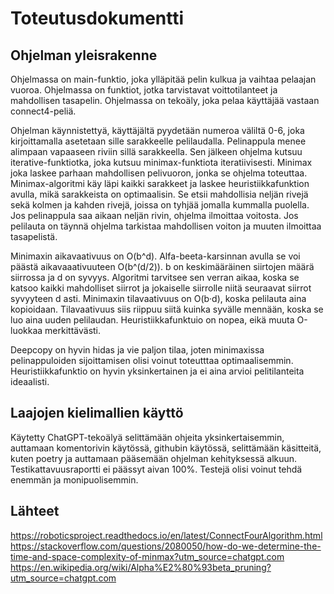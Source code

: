 # Toteutusdokumentti

## Ohjelman yleisrakenne

Ohjelmassa on main-funktio, joka ylläpitää pelin kulkua ja vaihtaa pelaajan vuoroa. Ohjelmassa on funktiot, jotka tarvistavat voittotilanteet ja mahdollisen tasapelin. 
Ohjelmassa on tekoäly, joka pelaa käyttäjää vastaan connect4-peliä.

Ohjelman käynnistettyä, käyttäjältä pyydetään numeroa väliltä 0-6, joka kirjoittamalla asetetaan sille sarakkeelle pelilaudalla.
Pelinappula menee alimpaan vapaaseen riviin sillä sarakkeella. Sen jälkeen ohjelma kutsuu iterative-funktiotka, joka kutsuu minimax-funktiota iteratiivisesti. Minimax joka laskee parhaan mahdollisen pelivuoron, jonka se ohjelma toteuttaa.
Minimax-algoritmi käy läpi kaikki sarakkeet ja laskee heuristiikkafunktion avulla, mikä sarakkeista on optimaalisin.
Se etsii mahdollisia neljän rivejä sekä kolmen ja kahden rivejä, joissa on tyhjää jomalla kummalla puolella. Jos pelinappula saa aikaan neljän rivin, ohjelma ilmoittaa voitosta. Jos pelilauta on täynnä ohjelma tarkistaa mahdollisen voiton ja muuten ilmoittaa tasapelistä.

Minimaxin aikavaativuus on O(b^d). Alfa-beeta-karsinnan avulla se voi päästä aikavaaativuuteen O(b^(d/2)). b on keskimääräinen siirtojen määrä siirrossa ja d on syvyys. Algoritmi tarvitsee sen verran aikaa, koska se katsoo kaikki mahdolliset siirrot ja jokaiselle siirrolle niitä seuraavat siirrot syvyyteen d asti. Minimaxin tilavaativuus on O(b·d), koska pelilauta aina kopioidaan. Tilavaativuus siis riippuu siitä kuinka syvälle mennään, koska se luo aina uuden pelilaudan. Heuristiikkafunktuio on nopea, eikä muuta O-luokkaa merkittävästi. 

Deepcopy on hyvin hidas ja vie paljon tilaa, joten minimaxissa pelinappuloiden sijoittamisen olisi voinut toteutttaa optimaalisemmin. Heuristiikkafunktio on hyvin yksinkertainen ja ei aina arvioi pelitilanteita ideaalisti. 
## Laajojen kielimallien käyttö

Käytetty ChatGPT-tekoälyä selittämään ohjeita yksinkertaisemmin, auttamaan komentorivin käytössä, githubin käytössä, selittämään käsitteitä,
kuten poetry ja auttamaan pääsemään ohjelman kehityksessä alkuun. Testikattavuusraportti ei päässyt aivan 100%. Testejä olisi voinut tehdä enemmän ja monipuolisemmin.

## Lähteet
https://roboticsproject.readthedocs.io/en/latest/ConnectFourAlgorithm.html
https://stackoverflow.com/questions/2080050/how-do-we-determine-the-time-and-space-complexity-of-minmax?utm_source=chatgpt.com
https://en.wikipedia.org/wiki/Alpha%E2%80%93beta_pruning?utm_source=chatgpt.com

